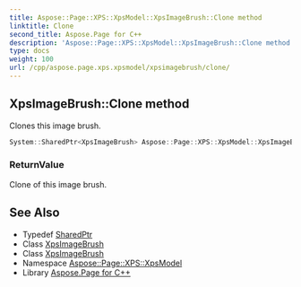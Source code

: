```yaml
---
title: Aspose::Page::XPS::XpsModel::XpsImageBrush::Clone method
linktitle: Clone
second_title: Aspose.Page for C++
description: 'Aspose::Page::XPS::XpsModel::XpsImageBrush::Clone method. Clones this image brush in C++.'
type: docs
weight: 100
url: /cpp/aspose.page.xps.xpsmodel/xpsimagebrush/clone/
---
```

## XpsImageBrush::Clone method


Clones this image brush.

```cpp
System::SharedPtr<XpsImageBrush> Aspose::Page::XPS::XpsModel::XpsImageBrush::Clone()
```


### ReturnValue

Clone of this image brush.

## See Also

* Typedef [SharedPtr](../../../system/sharedptr/)
* Class [XpsImageBrush](../)
* Class [XpsImageBrush](../)
* Namespace [Aspose::Page::XPS::XpsModel](../../)
* Library [Aspose.Page for C++](../../../)
